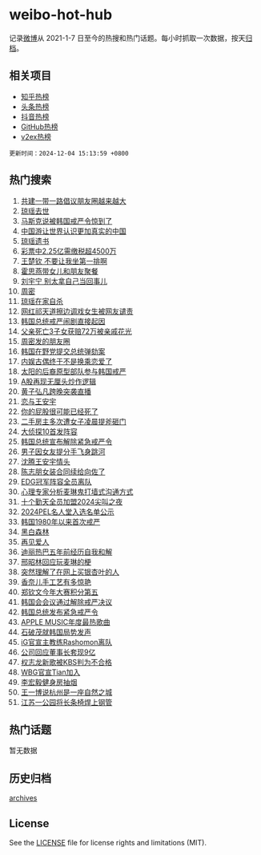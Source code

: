 # weibo-hot-hub

记录[微博](https://www.weibo.com)从 2021-1-7 日至今的热搜和热门话题。每小时抓取一次数据，按天[归档](archives)。

## 相关项目

- [知乎热榜](https://github.com/lonnyzhang423/zhihu-hot-hub)
- [头条热榜](https://github.com/lonnyzhang423/toutiao-hot-hub)
- [抖音热榜](https://github.com/lonnyzhang423/douyin-hot-hub)
- [GitHub热榜](https://github.com/lonnyzhang423/github-hot-hub)
- [v2ex热榜](https://github.com/lonnyzhang423/v2ex-hot-hub)


`更新时间：2024-12-04 15:13:59 +0800`

## 热门搜索

1. [共建一带一路倡议朋友圈越来越大](https://m.weibo.cn/search?containerid=100103type%3D1%26t%3D10%26q%3D%23%E5%85%B1%E5%BB%BA%E4%B8%80%E5%B8%A6%E4%B8%80%E8%B7%AF%E5%80%A1%E8%AE%AE%E6%9C%8B%E5%8F%8B%E5%9C%88%E8%B6%8A%E6%9D%A5%E8%B6%8A%E5%A4%A7%23&stream_entry_id=51&isnewpage=1&extparam=seat%3D1%26stream_entry_id%3D51%26c_type%3D51%26filter_type%3Drealtimehot%26cate%3D10103%26pos%3D0%26q%3D%2523%25E5%2585%25B1%25E5%25BB%25BA%25E4%25B8%2580%25E5%25B8%25A6%25E4%25B8%2580%25E8%25B7%25AF%25E5%2580%25A1%25E8%25AE%25AE%25E6%259C%258B%25E5%258F%258B%25E5%259C%2588%25E8%25B6%258A%25E6%259D%25A5%25E8%25B6%258A%25E5%25A4%25A7%2523%26dgr%3D3%26display_time%3D1733296437%26pre_seqid%3D17332964377900056263)
1. [琼瑶去世](https://m.weibo.cn/search?containerid=100103type%3D1%26t%3D10%26q%3D%E7%90%BC%E7%91%B6%E5%8E%BB%E4%B8%96&stream_entry_id=31&isnewpage=1&extparam=seat%3D1%26flag%3D4%26lcate%3D5001%26q%3D%25E7%2590%25BC%25E7%2591%25B6%25E5%258E%25BB%25E4%25B8%2596%26dgr%3D3%26c_type%3D31%26stream_entry_id%3D31%26realpos%3D1%26cate%3D5001%26band_rank%3D1%26pos%3D0%26filter_type%3Drealtimehot%26display_time%3D1733296437%26pre_seqid%3D17332964377900056263)
1. [马斯克说被韩国戒严令惊到了](https://m.weibo.cn/search?containerid=100103type%3D1%26t%3D10%26q%3D%23%E9%A9%AC%E6%96%AF%E5%85%8B%E8%AF%B4%E8%A2%AB%E9%9F%A9%E5%9B%BD%E6%88%92%E4%B8%A5%E4%BB%A4%E6%83%8A%E5%88%B0%E4%BA%86%23&stream_entry_id=31&isnewpage=1&extparam=seat%3D1%26flag%3D2%26lcate%3D5001%26q%3D%2523%25E9%25A9%25AC%25E6%2596%25AF%25E5%2585%258B%25E8%25AF%25B4%25E8%25A2%25AB%25E9%259F%25A9%25E5%259B%25BD%25E6%2588%2592%25E4%25B8%25A5%25E4%25BB%25A4%25E6%2583%258A%25E5%2588%25B0%25E4%25BA%2586%2523%26dgr%3D3%26c_type%3D31%26stream_entry_id%3D31%26realpos%3D2%26cate%3D5001%26band_rank%3D2%26pos%3D1%26filter_type%3Drealtimehot%26display_time%3D1733296437%26pre_seqid%3D17332964377900056263)
1. [中国游让世界认识更加真实的中国](https://m.weibo.cn/search?containerid=100103type%3D1%26t%3D10%26q%3D%23%E4%B8%AD%E5%9B%BD%E6%B8%B8%E8%AE%A9%E4%B8%96%E7%95%8C%E8%AE%A4%E8%AF%86%E6%9B%B4%E5%8A%A0%E7%9C%9F%E5%AE%9E%E7%9A%84%E4%B8%AD%E5%9B%BD%23&stream_entry_id=31&isnewpage=1&extparam=seat%3D1%26flag%3D1%26lcate%3D5001%26q%3D%2523%25E4%25B8%25AD%25E5%259B%25BD%25E6%25B8%25B8%25E8%25AE%25A9%25E4%25B8%2596%25E7%2595%258C%25E8%25AE%25A4%25E8%25AF%2586%25E6%259B%25B4%25E5%258A%25A0%25E7%259C%259F%25E5%25AE%259E%25E7%259A%2584%25E4%25B8%25AD%25E5%259B%25BD%2523%26dgr%3D3%26c_type%3D31%26stream_entry_id%3D31%26realpos%3D3%26cate%3D5001%26band_rank%3D3%26pos%3D2%26filter_type%3Drealtimehot%26display_time%3D1733296437%26pre_seqid%3D17332964377900056263)
1. [琼瑶遗书](https://m.weibo.cn/search?containerid=100103type%3D1%26t%3D10%26q%3D%23%E7%90%BC%E7%91%B6%E9%81%97%E4%B9%A6%23&stream_entry_id=31&isnewpage=1&extparam=seat%3D1%26flag%3D1%26lcate%3D5001%26q%3D%2523%25E7%2590%25BC%25E7%2591%25B6%25E9%2581%2597%25E4%25B9%25A6%2523%26dgr%3D3%26c_type%3D31%26stream_entry_id%3D31%26realpos%3D4%26cate%3D5001%26band_rank%3D4%26pos%3D3%26filter_type%3Drealtimehot%26display_time%3D1733296437%26pre_seqid%3D17332964377900056263)
1. [彩票中2.25亿需缴税超4500万](https://m.weibo.cn/search?containerid=100103type%3D1%26t%3D10%26q%3D%23%E5%BD%A9%E7%A5%A8%E4%B8%AD2.25%E4%BA%BF%E9%9C%80%E7%BC%B4%E7%A8%8E%E8%B6%854500%E4%B8%87%23&stream_entry_id=31&isnewpage=1&extparam=seat%3D1%26flag%3D0%26lcate%3D5001%26q%3D%2523%25E5%25BD%25A9%25E7%25A5%25A8%25E4%25B8%25AD2.25%25E4%25BA%25BF%25E9%259C%2580%25E7%25BC%25B4%25E7%25A8%258E%25E8%25B6%25854500%25E4%25B8%2587%2523%26dgr%3D3%26c_type%3D31%26stream_entry_id%3D31%26realpos%3D5%26cate%3D5001%26band_rank%3D5%26pos%3D4%26filter_type%3Drealtimehot%26display_time%3D1733296437%26pre_seqid%3D17332964377900056263)
1. [王楚钦 不要让我坐第一排啊](https://m.weibo.cn/search?containerid=100103type%3D1%26t%3D10%26q%3D%E7%8E%8B%E6%A5%9A%E9%92%A6+%E4%B8%8D%E8%A6%81%E8%AE%A9%E6%88%91%E5%9D%90%E7%AC%AC%E4%B8%80%E6%8E%92%E5%95%8A&stream_entry_id=31&isnewpage=1&extparam=seat%3D1%26flag%3D1%26lcate%3D5001%26q%3D%25E7%258E%258B%25E6%25A5%259A%25E9%2592%25A6%2520%25E4%25B8%258D%25E8%25A6%2581%25E8%25AE%25A9%25E6%2588%2591%25E5%259D%2590%25E7%25AC%25AC%25E4%25B8%2580%25E6%258E%2592%25E5%2595%258A%26dgr%3D3%26c_type%3D31%26stream_entry_id%3D31%26realpos%3D6%26cate%3D5001%26band_rank%3D6%26pos%3D5%26filter_type%3Drealtimehot%26display_time%3D1733296437%26pre_seqid%3D17332964377900056263)
1. [霍思燕带女儿和朋友聚餐](https://m.weibo.cn/search?containerid=100103type%3D1%26t%3D10%26q%3D%23%E9%9C%8D%E6%80%9D%E7%87%95%E5%B8%A6%E5%A5%B3%E5%84%BF%E5%92%8C%E6%9C%8B%E5%8F%8B%E8%81%9A%E9%A4%90%23&stream_entry_id=31&isnewpage=1&extparam=seat%3D1%26flag%3D2%26lcate%3D5001%26q%3D%2523%25E9%259C%258D%25E6%2580%259D%25E7%2587%2595%25E5%25B8%25A6%25E5%25A5%25B3%25E5%2584%25BF%25E5%2592%258C%25E6%259C%258B%25E5%258F%258B%25E8%2581%259A%25E9%25A4%2590%2523%26dgr%3D3%26c_type%3D31%26stream_entry_id%3D31%26realpos%3D7%26cate%3D5001%26band_rank%3D7%26pos%3D6%26filter_type%3Drealtimehot%26display_time%3D1733296437%26pre_seqid%3D17332964377900056263)
1. [刘宇宁 别太拿自己当回事儿](https://m.weibo.cn/search?containerid=100103type%3D1%26t%3D10%26q%3D%E5%88%98%E5%AE%87%E5%AE%81+%E5%88%AB%E5%A4%AA%E6%8B%BF%E8%87%AA%E5%B7%B1%E5%BD%93%E5%9B%9E%E4%BA%8B%E5%84%BF&stream_entry_id=31&isnewpage=1&extparam=seat%3D1%26flag%3D2%26lcate%3D5001%26q%3D%25E5%2588%2598%25E5%25AE%2587%25E5%25AE%2581%2520%25E5%2588%25AB%25E5%25A4%25AA%25E6%258B%25BF%25E8%2587%25AA%25E5%25B7%25B1%25E5%25BD%2593%25E5%259B%259E%25E4%25BA%258B%25E5%2584%25BF%26dgr%3D3%26c_type%3D31%26stream_entry_id%3D31%26realpos%3D8%26cate%3D5001%26band_rank%3D8%26pos%3D7%26filter_type%3Drealtimehot%26display_time%3D1733296437%26pre_seqid%3D17332964377900056263)
1. [周密](https://m.weibo.cn/search?containerid=100103type%3D1%26t%3D10%26q%3D%E5%91%A8%E5%AF%86&stream_entry_id=31&isnewpage=1&extparam=seat%3D1%26flag%3D0%26lcate%3D5001%26q%3D%25E5%2591%25A8%25E5%25AF%2586%26dgr%3D3%26c_type%3D31%26stream_entry_id%3D31%26realpos%3D9%26cate%3D5001%26band_rank%3D9%26pos%3D8%26filter_type%3Drealtimehot%26display_time%3D1733296437%26pre_seqid%3D17332964377900056263)
1. [琼瑶在家自杀](https://m.weibo.cn/search?containerid=100103type%3D1%26t%3D10%26q%3D%23%E7%90%BC%E7%91%B6%E5%9C%A8%E5%AE%B6%E8%87%AA%E6%9D%80%23&stream_entry_id=31&isnewpage=1&extparam=seat%3D1%26flag%3D1%26lcate%3D5001%26q%3D%2523%25E7%2590%25BC%25E7%2591%25B6%25E5%259C%25A8%25E5%25AE%25B6%25E8%2587%25AA%25E6%259D%2580%2523%26dgr%3D3%26c_type%3D31%26stream_entry_id%3D31%26realpos%3D10%26cate%3D5001%26band_rank%3D10%26pos%3D9%26filter_type%3Drealtimehot%26display_time%3D1733296437%26pre_seqid%3D17332964377900056263)
1. [网红祁天道擦边调戏女生被网友谴责](https://m.weibo.cn/search?containerid=100103type%3D1%26t%3D10%26q%3D%23%E7%BD%91%E7%BA%A2%E7%A5%81%E5%A4%A9%E9%81%93%E6%93%A6%E8%BE%B9%E8%B0%83%E6%88%8F%E5%A5%B3%E7%94%9F%E8%A2%AB%E7%BD%91%E5%8F%8B%E8%B0%B4%E8%B4%A3%23&stream_entry_id=31&isnewpage=1&extparam=seat%3D1%26flag%3D1%26lcate%3D5001%26q%3D%2523%25E7%25BD%2591%25E7%25BA%25A2%25E7%25A5%2581%25E5%25A4%25A9%25E9%2581%2593%25E6%2593%25A6%25E8%25BE%25B9%25E8%25B0%2583%25E6%2588%258F%25E5%25A5%25B3%25E7%2594%259F%25E8%25A2%25AB%25E7%25BD%2591%25E5%258F%258B%25E8%25B0%25B4%25E8%25B4%25A3%2523%26dgr%3D3%26c_type%3D31%26stream_entry_id%3D31%26realpos%3D11%26cate%3D5001%26band_rank%3D11%26pos%3D10%26filter_type%3Drealtimehot%26display_time%3D1733296437%26pre_seqid%3D17332964377900056263)
1. [韩国总统戒严闹剧直接起因](https://m.weibo.cn/search?containerid=100103type%3D1%26t%3D10%26q%3D%23%E9%9F%A9%E5%9B%BD%E6%80%BB%E7%BB%9F%E6%88%92%E4%B8%A5%E9%97%B9%E5%89%A7%E7%9B%B4%E6%8E%A5%E8%B5%B7%E5%9B%A0%23&stream_entry_id=31&isnewpage=1&extparam=seat%3D1%26flag%3D0%26lcate%3D5001%26q%3D%2523%25E9%259F%25A9%25E5%259B%25BD%25E6%2580%25BB%25E7%25BB%259F%25E6%2588%2592%25E4%25B8%25A5%25E9%2597%25B9%25E5%2589%25A7%25E7%259B%25B4%25E6%258E%25A5%25E8%25B5%25B7%25E5%259B%25A0%2523%26dgr%3D3%26c_type%3D31%26stream_entry_id%3D31%26realpos%3D12%26cate%3D5001%26band_rank%3D12%26pos%3D11%26filter_type%3Drealtimehot%26display_time%3D1733296437%26pre_seqid%3D17332964377900056263)
1. [父亲死亡3子女获赔72万被亲戚花光](https://m.weibo.cn/search?containerid=100103type%3D1%26t%3D10%26q%3D%23%E7%88%B6%E4%BA%B2%E6%AD%BB%E4%BA%A13%E5%AD%90%E5%A5%B3%E8%8E%B7%E8%B5%9472%E4%B8%87%E8%A2%AB%E4%BA%B2%E6%88%9A%E8%8A%B1%E5%85%89%23&stream_entry_id=31&isnewpage=1&extparam=seat%3D1%26flag%3D0%26lcate%3D5001%26q%3D%2523%25E7%2588%25B6%25E4%25BA%25B2%25E6%25AD%25BB%25E4%25BA%25A13%25E5%25AD%2590%25E5%25A5%25B3%25E8%258E%25B7%25E8%25B5%259472%25E4%25B8%2587%25E8%25A2%25AB%25E4%25BA%25B2%25E6%2588%259A%25E8%258A%25B1%25E5%2585%2589%2523%26dgr%3D3%26c_type%3D31%26stream_entry_id%3D31%26realpos%3D13%26cate%3D5001%26band_rank%3D13%26pos%3D12%26filter_type%3Drealtimehot%26display_time%3D1733296437%26pre_seqid%3D17332964377900056263)
1. [周密发的朋友圈](https://m.weibo.cn/search?containerid=100103type%3D1%26t%3D10%26q%3D%23%E5%91%A8%E5%AF%86%E5%8F%91%E7%9A%84%E6%9C%8B%E5%8F%8B%E5%9C%88%23&stream_entry_id=31&isnewpage=1&extparam=seat%3D1%26flag%3D1%26lcate%3D5001%26q%3D%2523%25E5%2591%25A8%25E5%25AF%2586%25E5%258F%2591%25E7%259A%2584%25E6%259C%258B%25E5%258F%258B%25E5%259C%2588%2523%26dgr%3D3%26c_type%3D31%26stream_entry_id%3D31%26realpos%3D14%26cate%3D5001%26band_rank%3D14%26pos%3D13%26filter_type%3Drealtimehot%26display_time%3D1733296437%26pre_seqid%3D17332964377900056263)
1. [韩国在野党提交总统弹劾案](https://m.weibo.cn/search?containerid=100103type%3D1%26t%3D10%26q%3D%23%E9%9F%A9%E5%9B%BD%E5%9C%A8%E9%87%8E%E5%85%9A%E6%8F%90%E4%BA%A4%E6%80%BB%E7%BB%9F%E5%BC%B9%E5%8A%BE%E6%A1%88%23&stream_entry_id=31&isnewpage=1&extparam=seat%3D1%26flag%3D1%26lcate%3D5001%26q%3D%2523%25E9%259F%25A9%25E5%259B%25BD%25E5%259C%25A8%25E9%2587%258E%25E5%2585%259A%25E6%258F%2590%25E4%25BA%25A4%25E6%2580%25BB%25E7%25BB%259F%25E5%25BC%25B9%25E5%258A%25BE%25E6%25A1%2588%2523%26dgr%3D3%26c_type%3D31%26stream_entry_id%3D31%26realpos%3D15%26cate%3D5001%26band_rank%3D15%26pos%3D14%26filter_type%3Drealtimehot%26display_time%3D1733296437%26pre_seqid%3D17332964377900056263)
1. [内娱古偶终于不是换乘恋爱了](https://m.weibo.cn/search?containerid=100103type%3D1%26t%3D10%26q%3D%E5%86%85%E5%A8%B1%E5%8F%A4%E5%81%B6%E7%BB%88%E4%BA%8E%E4%B8%8D%E6%98%AF%E6%8D%A2%E4%B9%98%E6%81%8B%E7%88%B1%E4%BA%86&stream_entry_id=31&isnewpage=1&extparam=seat%3D1%26flag%3D1%26lcate%3D5001%26q%3D%25E5%2586%2585%25E5%25A8%25B1%25E5%258F%25A4%25E5%2581%25B6%25E7%25BB%2588%25E4%25BA%258E%25E4%25B8%258D%25E6%2598%25AF%25E6%258D%25A2%25E4%25B9%2598%25E6%2581%258B%25E7%2588%25B1%25E4%25BA%2586%26dgr%3D3%26c_type%3D31%26stream_entry_id%3D31%26realpos%3D16%26cate%3D5001%26band_rank%3D16%26pos%3D15%26filter_type%3Drealtimehot%26display_time%3D1733296437%26pre_seqid%3D17332964377900056263)
1. [太阳的后裔原型部队参与韩国戒严](https://m.weibo.cn/search?containerid=100103type%3D1%26t%3D10%26q%3D%23%E5%A4%AA%E9%98%B3%E7%9A%84%E5%90%8E%E8%A3%94%E5%8E%9F%E5%9E%8B%E9%83%A8%E9%98%9F%E5%8F%82%E4%B8%8E%E9%9F%A9%E5%9B%BD%E6%88%92%E4%B8%A5%23&stream_entry_id=31&isnewpage=1&extparam=seat%3D1%26flag%3D0%26lcate%3D5001%26q%3D%2523%25E5%25A4%25AA%25E9%2598%25B3%25E7%259A%2584%25E5%2590%258E%25E8%25A3%2594%25E5%258E%259F%25E5%259E%258B%25E9%2583%25A8%25E9%2598%259F%25E5%258F%2582%25E4%25B8%258E%25E9%259F%25A9%25E5%259B%25BD%25E6%2588%2592%25E4%25B8%25A5%2523%26dgr%3D3%26c_type%3D31%26stream_entry_id%3D31%26realpos%3D17%26cate%3D5001%26band_rank%3D17%26pos%3D16%26filter_type%3Drealtimehot%26display_time%3D1733296437%26pre_seqid%3D17332964377900056263)
1. [A股再现无厘头炒作逻辑](https://m.weibo.cn/search?containerid=100103type%3D1%26t%3D10%26q%3D%23A%E8%82%A1%E5%86%8D%E7%8E%B0%E6%97%A0%E5%8E%98%E5%A4%B4%E7%82%92%E4%BD%9C%E9%80%BB%E8%BE%91%23&stream_entry_id=31&isnewpage=1&extparam=seat%3D1%26flag%3D1%26lcate%3D5001%26q%3D%2523A%25E8%2582%25A1%25E5%2586%258D%25E7%258E%25B0%25E6%2597%25A0%25E5%258E%2598%25E5%25A4%25B4%25E7%2582%2592%25E4%25BD%259C%25E9%2580%25BB%25E8%25BE%2591%2523%26dgr%3D3%26c_type%3D31%26stream_entry_id%3D31%26realpos%3D18%26cate%3D5001%26band_rank%3D18%26pos%3D17%26filter_type%3Drealtimehot%26display_time%3D1733296437%26pre_seqid%3D17332964377900056263)
1. [黄子弘凡跨晚突袭直播](https://m.weibo.cn/search?containerid=100103type%3D1%26t%3D10%26q%3D%23%E9%BB%84%E5%AD%90%E5%BC%98%E5%87%A1%E8%B7%A8%E6%99%9A%E7%AA%81%E8%A2%AD%E7%9B%B4%E6%92%AD%23&stream_entry_id=31&isnewpage=1&extparam=seat%3D1%26flag%3D1%26lcate%3D5001%26q%3D%2523%25E9%25BB%2584%25E5%25AD%2590%25E5%25BC%2598%25E5%2587%25A1%25E8%25B7%25A8%25E6%2599%259A%25E7%25AA%2581%25E8%25A2%25AD%25E7%259B%25B4%25E6%2592%25AD%2523%26dgr%3D3%26c_type%3D31%26stream_entry_id%3D31%26realpos%3D19%26cate%3D5001%26band_rank%3D19%26pos%3D18%26filter_type%3Drealtimehot%26display_time%3D1733296437%26pre_seqid%3D17332964377900056263)
1. [恋与王安宇](https://m.weibo.cn/search?containerid=100103type%3D1%26t%3D10%26q%3D%E6%81%8B%E4%B8%8E%E7%8E%8B%E5%AE%89%E5%AE%87&stream_entry_id=31&isnewpage=1&extparam=seat%3D1%26flag%3D0%26lcate%3D5001%26q%3D%25E6%2581%258B%25E4%25B8%258E%25E7%258E%258B%25E5%25AE%2589%25E5%25AE%2587%26dgr%3D3%26c_type%3D31%26stream_entry_id%3D31%26realpos%3D20%26cate%3D5001%26band_rank%3D20%26pos%3D19%26filter_type%3Drealtimehot%26display_time%3D1733296437%26pre_seqid%3D17332964377900056263)
1. [你的屁股很可能已经死了](https://m.weibo.cn/search?containerid=100103type%3D1%26t%3D10%26q%3D%E4%BD%A0%E7%9A%84%E5%B1%81%E8%82%A1%E5%BE%88%E5%8F%AF%E8%83%BD%E5%B7%B2%E7%BB%8F%E6%AD%BB%E4%BA%86&stream_entry_id=31&isnewpage=1&extparam=seat%3D1%26flag%3D2%26lcate%3D5001%26q%3D%25E4%25BD%25A0%25E7%259A%2584%25E5%25B1%2581%25E8%2582%25A1%25E5%25BE%2588%25E5%258F%25AF%25E8%2583%25BD%25E5%25B7%25B2%25E7%25BB%258F%25E6%25AD%25BB%25E4%25BA%2586%26dgr%3D3%26c_type%3D31%26stream_entry_id%3D31%26realpos%3D21%26cate%3D5001%26band_rank%3D21%26pos%3D20%26filter_type%3Drealtimehot%26display_time%3D1733296437%26pre_seqid%3D17332964377900056263)
1. [二手房主多次遭女子凌晨提斧砸门](https://m.weibo.cn/search?containerid=100103type%3D1%26t%3D10%26q%3D%23%E4%BA%8C%E6%89%8B%E6%88%BF%E4%B8%BB%E5%A4%9A%E6%AC%A1%E9%81%AD%E5%A5%B3%E5%AD%90%E5%87%8C%E6%99%A8%E6%8F%90%E6%96%A7%E7%A0%B8%E9%97%A8%23&stream_entry_id=31&isnewpage=1&extparam=seat%3D1%26flag%3D0%26lcate%3D5001%26q%3D%2523%25E4%25BA%258C%25E6%2589%258B%25E6%2588%25BF%25E4%25B8%25BB%25E5%25A4%259A%25E6%25AC%25A1%25E9%2581%25AD%25E5%25A5%25B3%25E5%25AD%2590%25E5%2587%258C%25E6%2599%25A8%25E6%258F%2590%25E6%2596%25A7%25E7%25A0%25B8%25E9%2597%25A8%2523%26dgr%3D3%26c_type%3D31%26stream_entry_id%3D31%26realpos%3D22%26cate%3D5001%26band_rank%3D22%26pos%3D21%26filter_type%3Drealtimehot%26display_time%3D1733296437%26pre_seqid%3D17332964377900056263)
1. [大侦探10首发阵容](https://m.weibo.cn/search?containerid=100103type%3D1%26t%3D10%26q%3D%23%E5%A4%A7%E4%BE%A6%E6%8E%A210%E9%A6%96%E5%8F%91%E9%98%B5%E5%AE%B9%23&stream_entry_id=31&isnewpage=1&extparam=seat%3D1%26flag%3D1%26lcate%3D5001%26q%3D%2523%25E5%25A4%25A7%25E4%25BE%25A6%25E6%258E%25A210%25E9%25A6%2596%25E5%258F%2591%25E9%2598%25B5%25E5%25AE%25B9%2523%26dgr%3D3%26c_type%3D31%26stream_entry_id%3D31%26realpos%3D23%26cate%3D5001%26band_rank%3D23%26pos%3D22%26filter_type%3Drealtimehot%26display_time%3D1733296437%26pre_seqid%3D17332964377900056263)
1. [韩国总统宣布解除紧急戒严令](https://m.weibo.cn/search?containerid=100103type%3D1%26t%3D10%26q%3D%23%E9%9F%A9%E5%9B%BD%E6%80%BB%E7%BB%9F%E5%AE%A3%E5%B8%83%E8%A7%A3%E9%99%A4%E7%B4%A7%E6%80%A5%E6%88%92%E4%B8%A5%E4%BB%A4%23&stream_entry_id=31&isnewpage=1&extparam=seat%3D1%26flag%3D0%26lcate%3D5001%26q%3D%2523%25E9%259F%25A9%25E5%259B%25BD%25E6%2580%25BB%25E7%25BB%259F%25E5%25AE%25A3%25E5%25B8%2583%25E8%25A7%25A3%25E9%2599%25A4%25E7%25B4%25A7%25E6%2580%25A5%25E6%2588%2592%25E4%25B8%25A5%25E4%25BB%25A4%2523%26dgr%3D3%26c_type%3D31%26stream_entry_id%3D31%26realpos%3D24%26cate%3D5001%26band_rank%3D24%26pos%3D23%26filter_type%3Drealtimehot%26display_time%3D1733296437%26pre_seqid%3D17332964377900056263)
1. [男子因女友提分手飞身跳河](https://m.weibo.cn/search?containerid=100103type%3D1%26t%3D10%26q%3D%23%E7%94%B7%E5%AD%90%E5%9B%A0%E5%A5%B3%E5%8F%8B%E6%8F%90%E5%88%86%E6%89%8B%E9%A3%9E%E8%BA%AB%E8%B7%B3%E6%B2%B3%23&stream_entry_id=31&isnewpage=1&extparam=seat%3D1%26flag%3D1%26lcate%3D5001%26q%3D%2523%25E7%2594%25B7%25E5%25AD%2590%25E5%259B%25A0%25E5%25A5%25B3%25E5%258F%258B%25E6%258F%2590%25E5%2588%2586%25E6%2589%258B%25E9%25A3%259E%25E8%25BA%25AB%25E8%25B7%25B3%25E6%25B2%25B3%2523%26dgr%3D3%26c_type%3D31%26stream_entry_id%3D31%26realpos%3D25%26cate%3D5001%26band_rank%3D25%26pos%3D24%26filter_type%3Drealtimehot%26display_time%3D1733296437%26pre_seqid%3D17332964377900056263)
1. [沈腾王安宇情头](https://m.weibo.cn/search?containerid=100103type%3D1%26t%3D10%26q%3D%23%E6%B2%88%E8%85%BE%E7%8E%8B%E5%AE%89%E5%AE%87%E6%83%85%E5%A4%B4%23&stream_entry_id=31&isnewpage=1&extparam=seat%3D1%26flag%3D0%26lcate%3D5001%26q%3D%2523%25E6%25B2%2588%25E8%2585%25BE%25E7%258E%258B%25E5%25AE%2589%25E5%25AE%2587%25E6%2583%2585%25E5%25A4%25B4%2523%26dgr%3D3%26c_type%3D31%26stream_entry_id%3D31%26realpos%3D26%26cate%3D5001%26band_rank%3D26%26pos%3D25%26filter_type%3Drealtimehot%26display_time%3D1733296437%26pre_seqid%3D17332964377900056263)
1. [陈志朋女装合同续给向佐了](https://m.weibo.cn/search?containerid=100103type%3D1%26t%3D10%26q%3D%23%E9%99%88%E5%BF%97%E6%9C%8B%E5%A5%B3%E8%A3%85%E5%90%88%E5%90%8C%E7%BB%AD%E7%BB%99%E5%90%91%E4%BD%90%E4%BA%86%23&stream_entry_id=31&isnewpage=1&extparam=seat%3D1%26flag%3D1%26lcate%3D5001%26q%3D%2523%25E9%2599%2588%25E5%25BF%2597%25E6%259C%258B%25E5%25A5%25B3%25E8%25A3%2585%25E5%2590%2588%25E5%2590%258C%25E7%25BB%25AD%25E7%25BB%2599%25E5%2590%2591%25E4%25BD%2590%25E4%25BA%2586%2523%26dgr%3D3%26c_type%3D31%26stream_entry_id%3D31%26realpos%3D27%26cate%3D5001%26band_rank%3D27%26pos%3D26%26filter_type%3Drealtimehot%26display_time%3D1733296437%26pre_seqid%3D17332964377900056263)
1. [EDG冠军阵容全员离队](https://m.weibo.cn/search?containerid=100103type%3D1%26t%3D10%26q%3D%23EDG%E5%86%A0%E5%86%9B%E9%98%B5%E5%AE%B9%E5%85%A8%E5%91%98%E7%A6%BB%E9%98%9F%23&stream_entry_id=31&isnewpage=1&extparam=seat%3D1%26flag%3D0%26lcate%3D5001%26q%3D%2523EDG%25E5%2586%25A0%25E5%2586%259B%25E9%2598%25B5%25E5%25AE%25B9%25E5%2585%25A8%25E5%2591%2598%25E7%25A6%25BB%25E9%2598%259F%2523%26dgr%3D3%26c_type%3D31%26stream_entry_id%3D31%26realpos%3D28%26cate%3D5001%26band_rank%3D28%26pos%3D27%26filter_type%3Drealtimehot%26display_time%3D1733296437%26pre_seqid%3D17332964377900056263)
1. [心理专家分析麦琳鬼打墙式沟通方式](https://m.weibo.cn/search?containerid=100103type%3D1%26t%3D10%26q%3D%23%E5%BF%83%E7%90%86%E4%B8%93%E5%AE%B6%E5%88%86%E6%9E%90%E9%BA%A6%E7%90%B3%E9%AC%BC%E6%89%93%E5%A2%99%E5%BC%8F%E6%B2%9F%E9%80%9A%E6%96%B9%E5%BC%8F%23&stream_entry_id=31&isnewpage=1&extparam=seat%3D1%26flag%3D1%26lcate%3D5001%26q%3D%2523%25E5%25BF%2583%25E7%2590%2586%25E4%25B8%2593%25E5%25AE%25B6%25E5%2588%2586%25E6%259E%2590%25E9%25BA%25A6%25E7%2590%25B3%25E9%25AC%25BC%25E6%2589%2593%25E5%25A2%2599%25E5%25BC%258F%25E6%25B2%259F%25E9%2580%259A%25E6%2596%25B9%25E5%25BC%258F%2523%26dgr%3D3%26c_type%3D31%26stream_entry_id%3D31%26realpos%3D29%26cate%3D5001%26band_rank%3D29%26pos%3D28%26filter_type%3Drealtimehot%26display_time%3D1733296437%26pre_seqid%3D17332964377900056263)
1. [十个勤天全员加盟2024尖叫之夜](https://m.weibo.cn/search?containerid=100103type%3D1%26t%3D10%26q%3D%23%E5%8D%81%E4%B8%AA%E5%8B%A4%E5%A4%A9%E5%85%A8%E5%91%98%E5%8A%A0%E7%9B%9F2024%E5%B0%96%E5%8F%AB%E4%B9%8B%E5%A4%9C%23&stream_entry_id=31&isnewpage=1&extparam=seat%3D1%26flag%3D0%26lcate%3D5001%26q%3D%2523%25E5%258D%2581%25E4%25B8%25AA%25E5%258B%25A4%25E5%25A4%25A9%25E5%2585%25A8%25E5%2591%2598%25E5%258A%25A0%25E7%259B%259F2024%25E5%25B0%2596%25E5%258F%25AB%25E4%25B9%258B%25E5%25A4%259C%2523%26dgr%3D3%26c_type%3D31%26stream_entry_id%3D31%26realpos%3D30%26cate%3D5001%26band_rank%3D30%26pos%3D29%26filter_type%3Drealtimehot%26display_time%3D1733296437%26pre_seqid%3D17332964377900056263)
1. [2024PEL名人堂入选名单公示](https://m.weibo.cn/search?containerid=100103type%3D1%26t%3D10%26q%3D%232024PEL%E5%90%8D%E4%BA%BA%E5%A0%82%E5%85%A5%E9%80%89%E5%90%8D%E5%8D%95%E5%85%AC%E7%A4%BA%23&stream_entry_id=31&isnewpage=1&extparam=seat%3D1%26flag%3D1%26lcate%3D5001%26q%3D%25232024PEL%25E5%2590%258D%25E4%25BA%25BA%25E5%25A0%2582%25E5%2585%25A5%25E9%2580%2589%25E5%2590%258D%25E5%258D%2595%25E5%2585%25AC%25E7%25A4%25BA%2523%26dgr%3D3%26c_type%3D31%26stream_entry_id%3D31%26realpos%3D31%26cate%3D5001%26band_rank%3D31%26pos%3D30%26filter_type%3Drealtimehot%26display_time%3D1733296437%26pre_seqid%3D17332964377900056263)
1. [韩国1980年以来首次戒严](https://m.weibo.cn/search?containerid=100103type%3D1%26t%3D10%26q%3D%23%E9%9F%A9%E5%9B%BD1980%E5%B9%B4%E4%BB%A5%E6%9D%A5%E9%A6%96%E6%AC%A1%E6%88%92%E4%B8%A5%23&stream_entry_id=31&isnewpage=1&extparam=seat%3D1%26flag%3D0%26lcate%3D5001%26q%3D%2523%25E9%259F%25A9%25E5%259B%25BD1980%25E5%25B9%25B4%25E4%25BB%25A5%25E6%259D%25A5%25E9%25A6%2596%25E6%25AC%25A1%25E6%2588%2592%25E4%25B8%25A5%2523%26dgr%3D3%26c_type%3D31%26stream_entry_id%3D31%26realpos%3D32%26cate%3D5001%26band_rank%3D32%26pos%3D31%26filter_type%3Drealtimehot%26display_time%3D1733296437%26pre_seqid%3D17332964377900056263)
1. [黑白森林](https://m.weibo.cn/search?containerid=100103type%3D1%26t%3D10%26q%3D%E9%BB%91%E7%99%BD%E6%A3%AE%E6%9E%97&stream_entry_id=31&isnewpage=1&extparam=seat%3D1%26flag%3D1%26lcate%3D5001%26q%3D%25E9%25BB%2591%25E7%2599%25BD%25E6%25A3%25AE%25E6%259E%2597%26dgr%3D3%26c_type%3D31%26stream_entry_id%3D31%26realpos%3D33%26cate%3D5001%26band_rank%3D33%26pos%3D32%26filter_type%3Drealtimehot%26display_time%3D1733296437%26pre_seqid%3D17332964377900056263)
1. [再见爱人](https://m.weibo.cn/search?containerid=100103type%3D1%26t%3D10%26q%3D%E5%86%8D%E8%A7%81%E7%88%B1%E4%BA%BA&stream_entry_id=31&isnewpage=1&extparam=seat%3D1%26flag%3D1%26lcate%3D5001%26q%3D%25E5%2586%258D%25E8%25A7%2581%25E7%2588%25B1%25E4%25BA%25BA%26dgr%3D3%26c_type%3D31%26stream_entry_id%3D31%26realpos%3D34%26cate%3D5001%26band_rank%3D34%26pos%3D33%26filter_type%3Drealtimehot%26display_time%3D1733296437%26pre_seqid%3D17332964377900056263)
1. [迪丽热巴五年前经历自我和解](https://m.weibo.cn/search?containerid=100103type%3D1%26t%3D10%26q%3D%23%E8%BF%AA%E4%B8%BD%E7%83%AD%E5%B7%B4%E4%BA%94%E5%B9%B4%E5%89%8D%E7%BB%8F%E5%8E%86%E8%87%AA%E6%88%91%E5%92%8C%E8%A7%A3%23&stream_entry_id=31&isnewpage=1&extparam=seat%3D1%26flag%3D0%26lcate%3D5001%26q%3D%2523%25E8%25BF%25AA%25E4%25B8%25BD%25E7%2583%25AD%25E5%25B7%25B4%25E4%25BA%2594%25E5%25B9%25B4%25E5%2589%258D%25E7%25BB%258F%25E5%258E%2586%25E8%2587%25AA%25E6%2588%2591%25E5%2592%258C%25E8%25A7%25A3%2523%26dgr%3D3%26c_type%3D31%26stream_entry_id%3D31%26realpos%3D35%26cate%3D5001%26band_rank%3D35%26pos%3D34%26filter_type%3Drealtimehot%26display_time%3D1733296437%26pre_seqid%3D17332964377900056263)
1. [邢昭林回应玩麦琳的梗](https://m.weibo.cn/search?containerid=100103type%3D1%26t%3D10%26q%3D%23%E9%82%A2%E6%98%AD%E6%9E%97%E5%9B%9E%E5%BA%94%E7%8E%A9%E9%BA%A6%E7%90%B3%E7%9A%84%E6%A2%97%23&stream_entry_id=31&isnewpage=1&extparam=seat%3D1%26flag%3D1%26lcate%3D5001%26q%3D%2523%25E9%2582%25A2%25E6%2598%25AD%25E6%259E%2597%25E5%259B%259E%25E5%25BA%2594%25E7%258E%25A9%25E9%25BA%25A6%25E7%2590%25B3%25E7%259A%2584%25E6%25A2%2597%2523%26dgr%3D3%26c_type%3D31%26stream_entry_id%3D31%26realpos%3D36%26cate%3D5001%26band_rank%3D36%26pos%3D35%26filter_type%3Drealtimehot%26display_time%3D1733296437%26pre_seqid%3D17332964377900056263)
1. [突然理解了在网上买银杏叶的人](https://m.weibo.cn/search?containerid=100103type%3D1%26t%3D10%26q%3D%E7%AA%81%E7%84%B6%E7%90%86%E8%A7%A3%E4%BA%86%E5%9C%A8%E7%BD%91%E4%B8%8A%E4%B9%B0%E9%93%B6%E6%9D%8F%E5%8F%B6%E7%9A%84%E4%BA%BA&stream_entry_id=31&isnewpage=1&extparam=seat%3D1%26flag%3D0%26lcate%3D5001%26q%3D%25E7%25AA%2581%25E7%2584%25B6%25E7%2590%2586%25E8%25A7%25A3%25E4%25BA%2586%25E5%259C%25A8%25E7%25BD%2591%25E4%25B8%258A%25E4%25B9%25B0%25E9%2593%25B6%25E6%259D%258F%25E5%258F%25B6%25E7%259A%2584%25E4%25BA%25BA%26dgr%3D3%26c_type%3D31%26stream_entry_id%3D31%26realpos%3D37%26cate%3D5001%26band_rank%3D37%26pos%3D36%26filter_type%3Drealtimehot%26display_time%3D1733296437%26pre_seqid%3D17332964377900056263)
1. [香奈儿手工艺有多惊艳](https://m.weibo.cn/search?containerid=100103type%3D1%26t%3D10%26q%3D%E9%A6%99%E5%A5%88%E5%84%BF%E6%89%8B%E5%B7%A5%E8%89%BA%E6%9C%89%E5%A4%9A%E6%83%8A%E8%89%B3&stream_entry_id=31&isnewpage=1&extparam=seat%3D1%26flag%3D0%26lcate%3D5001%26q%3D%25E9%25A6%2599%25E5%25A5%2588%25E5%2584%25BF%25E6%2589%258B%25E5%25B7%25A5%25E8%2589%25BA%25E6%259C%2589%25E5%25A4%259A%25E6%2583%258A%25E8%2589%25B3%26filter_type%3Drealtimehot%26stream_entry_id%3D31%26c_type%3D31%26realpos%3D38%26dgr%3D3%26cate%3D5001%26band_rank%3D38%26pos%3D37%26adid%3D267180%26display_time%3D1733296437%26pre_seqid%3D17332964377900056263)
1. [郑钦文今年大赛积分第五](https://m.weibo.cn/search?containerid=100103type%3D1%26t%3D10%26q%3D%23%E9%83%91%E9%92%A6%E6%96%87%E4%BB%8A%E5%B9%B4%E5%A4%A7%E8%B5%9B%E7%A7%AF%E5%88%86%E7%AC%AC%E4%BA%94%23&stream_entry_id=31&isnewpage=1&extparam=seat%3D1%26flag%3D0%26lcate%3D5001%26q%3D%2523%25E9%2583%2591%25E9%2592%25A6%25E6%2596%2587%25E4%25BB%258A%25E5%25B9%25B4%25E5%25A4%25A7%25E8%25B5%259B%25E7%25A7%25AF%25E5%2588%2586%25E7%25AC%25AC%25E4%25BA%2594%2523%26filter_type%3Drealtimehot%26stream_entry_id%3D31%26c_type%3D31%26realpos%3D39%26dgr%3D3%26cate%3D5001%26band_rank%3D39%26pos%3D38%26adid%3D267127%26display_time%3D1733296437%26pre_seqid%3D17332964377900056263)
1. [韩国会会议通过解除戒严决议](https://m.weibo.cn/search?containerid=100103type%3D1%26t%3D10%26q%3D%23%E9%9F%A9%E5%9B%BD%E4%BC%9A%E4%BC%9A%E8%AE%AE%E9%80%9A%E8%BF%87%E8%A7%A3%E9%99%A4%E6%88%92%E4%B8%A5%E5%86%B3%E8%AE%AE%23&stream_entry_id=31&isnewpage=1&extparam=seat%3D1%26flag%3D0%26lcate%3D5001%26q%3D%2523%25E9%259F%25A9%25E5%259B%25BD%25E4%25BC%259A%25E4%25BC%259A%25E8%25AE%25AE%25E9%2580%259A%25E8%25BF%2587%25E8%25A7%25A3%25E9%2599%25A4%25E6%2588%2592%25E4%25B8%25A5%25E5%2586%25B3%25E8%25AE%25AE%2523%26dgr%3D3%26c_type%3D31%26stream_entry_id%3D31%26realpos%3D40%26cate%3D5001%26band_rank%3D40%26pos%3D39%26filter_type%3Drealtimehot%26display_time%3D1733296437%26pre_seqid%3D17332964377900056263)
1. [韩国总统发布紧急戒严令](https://m.weibo.cn/search?containerid=100103type%3D1%26t%3D10%26q%3D%23%E9%9F%A9%E5%9B%BD%E6%80%BB%E7%BB%9F%E5%8F%91%E5%B8%83%E7%B4%A7%E6%80%A5%E6%88%92%E4%B8%A5%E4%BB%A4%23&stream_entry_id=31&isnewpage=1&extparam=seat%3D1%26flag%3D0%26lcate%3D5001%26q%3D%2523%25E9%259F%25A9%25E5%259B%25BD%25E6%2580%25BB%25E7%25BB%259F%25E5%258F%2591%25E5%25B8%2583%25E7%25B4%25A7%25E6%2580%25A5%25E6%2588%2592%25E4%25B8%25A5%25E4%25BB%25A4%2523%26dgr%3D3%26c_type%3D31%26stream_entry_id%3D31%26realpos%3D41%26cate%3D5001%26band_rank%3D41%26pos%3D40%26filter_type%3Drealtimehot%26display_time%3D1733296437%26pre_seqid%3D17332964377900056263)
1. [APPLE MUSIC年度最热歌曲](https://m.weibo.cn/search?containerid=100103type%3D1%26t%3D10%26q%3DAPPLE+MUSIC%E5%B9%B4%E5%BA%A6%E6%9C%80%E7%83%AD%E6%AD%8C%E6%9B%B2&stream_entry_id=31&isnewpage=1&extparam=seat%3D1%26flag%3D1%26lcate%3D5001%26q%3DAPPLE%2520MUSIC%25E5%25B9%25B4%25E5%25BA%25A6%25E6%259C%2580%25E7%2583%25AD%25E6%25AD%258C%25E6%259B%25B2%26dgr%3D3%26c_type%3D31%26stream_entry_id%3D31%26realpos%3D42%26cate%3D5001%26band_rank%3D42%26pos%3D41%26filter_type%3Drealtimehot%26display_time%3D1733296437%26pre_seqid%3D17332964377900056263)
1. [石破茂就韩国局势发声](https://m.weibo.cn/search?containerid=100103type%3D1%26t%3D10%26q%3D%23%E7%9F%B3%E7%A0%B4%E8%8C%82%E5%B0%B1%E9%9F%A9%E5%9B%BD%E5%B1%80%E5%8A%BF%E5%8F%91%E5%A3%B0%23&stream_entry_id=31&isnewpage=1&extparam=seat%3D1%26flag%3D1%26lcate%3D5001%26q%3D%2523%25E7%259F%25B3%25E7%25A0%25B4%25E8%258C%2582%25E5%25B0%25B1%25E9%259F%25A9%25E5%259B%25BD%25E5%25B1%2580%25E5%258A%25BF%25E5%258F%2591%25E5%25A3%25B0%2523%26dgr%3D3%26c_type%3D31%26stream_entry_id%3D31%26realpos%3D43%26cate%3D5001%26band_rank%3D43%26pos%3D42%26filter_type%3Drealtimehot%26display_time%3D1733296437%26pre_seqid%3D17332964377900056263)
1. [iG官宣主教练Rashomon离队](https://m.weibo.cn/search?containerid=100103type%3D1%26t%3D10%26q%3D%23iG%E5%AE%98%E5%AE%A3%E4%B8%BB%E6%95%99%E7%BB%83Rashomon%E7%A6%BB%E9%98%9F%23&stream_entry_id=31&isnewpage=1&extparam=seat%3D1%26flag%3D1%26lcate%3D5001%26q%3D%2523iG%25E5%25AE%2598%25E5%25AE%25A3%25E4%25B8%25BB%25E6%2595%2599%25E7%25BB%2583Rashomon%25E7%25A6%25BB%25E9%2598%259F%2523%26dgr%3D3%26c_type%3D31%26stream_entry_id%3D31%26realpos%3D44%26cate%3D5001%26band_rank%3D44%26pos%3D43%26filter_type%3Drealtimehot%26display_time%3D1733296437%26pre_seqid%3D17332964377900056263)
1. [公司回应董事长套现9亿](https://m.weibo.cn/search?containerid=100103type%3D1%26t%3D10%26q%3D%23%E5%85%AC%E5%8F%B8%E5%9B%9E%E5%BA%94%E8%91%A3%E4%BA%8B%E9%95%BF%E5%A5%97%E7%8E%B09%E4%BA%BF%23&stream_entry_id=31&isnewpage=1&extparam=seat%3D1%26flag%3D1%26lcate%3D5001%26q%3D%2523%25E5%2585%25AC%25E5%258F%25B8%25E5%259B%259E%25E5%25BA%2594%25E8%2591%25A3%25E4%25BA%258B%25E9%2595%25BF%25E5%25A5%2597%25E7%258E%25B09%25E4%25BA%25BF%2523%26dgr%3D3%26c_type%3D31%26stream_entry_id%3D31%26realpos%3D45%26cate%3D5001%26band_rank%3D45%26pos%3D44%26filter_type%3Drealtimehot%26display_time%3D1733296437%26pre_seqid%3D17332964377900056263)
1. [权志龙新歌被KBS判为不合格](https://m.weibo.cn/search?containerid=100103type%3D1%26t%3D10%26q%3D%23%E6%9D%83%E5%BF%97%E9%BE%99%E6%96%B0%E6%AD%8C%E8%A2%ABKBS%E5%88%A4%E4%B8%BA%E4%B8%8D%E5%90%88%E6%A0%BC%23&stream_entry_id=31&isnewpage=1&extparam=seat%3D1%26flag%3D0%26lcate%3D5001%26q%3D%2523%25E6%259D%2583%25E5%25BF%2597%25E9%25BE%2599%25E6%2596%25B0%25E6%25AD%258C%25E8%25A2%25ABKBS%25E5%2588%25A4%25E4%25B8%25BA%25E4%25B8%258D%25E5%2590%2588%25E6%25A0%25BC%2523%26dgr%3D3%26c_type%3D31%26stream_entry_id%3D31%26realpos%3D46%26cate%3D5001%26band_rank%3D46%26pos%3D45%26filter_type%3Drealtimehot%26display_time%3D1733296437%26pre_seqid%3D17332964377900056263)
1. [WBG官宣Tian加入](https://m.weibo.cn/search?containerid=100103type%3D1%26t%3D10%26q%3D%23WBG%E5%AE%98%E5%AE%A3Tian%E5%8A%A0%E5%85%A5%23&stream_entry_id=31&isnewpage=1&extparam=seat%3D1%26flag%3D1%26lcate%3D5001%26q%3D%2523WBG%25E5%25AE%2598%25E5%25AE%25A3Tian%25E5%258A%25A0%25E5%2585%25A5%2523%26dgr%3D3%26c_type%3D31%26stream_entry_id%3D31%26realpos%3D47%26cate%3D5001%26band_rank%3D47%26pos%3D46%26filter_type%3Drealtimehot%26display_time%3D1733296437%26pre_seqid%3D17332964377900056263)
1. [李宏毅健身房抽烟](https://m.weibo.cn/search?containerid=100103type%3D1%26t%3D10%26q%3D%23%E6%9D%8E%E5%AE%8F%E6%AF%85%E5%81%A5%E8%BA%AB%E6%88%BF%E6%8A%BD%E7%83%9F%23&stream_entry_id=31&isnewpage=1&extparam=seat%3D1%26flag%3D0%26lcate%3D5001%26q%3D%2523%25E6%259D%258E%25E5%25AE%258F%25E6%25AF%2585%25E5%2581%25A5%25E8%25BA%25AB%25E6%2588%25BF%25E6%258A%25BD%25E7%2583%259F%2523%26dgr%3D3%26c_type%3D31%26stream_entry_id%3D31%26realpos%3D48%26cate%3D5001%26band_rank%3D48%26pos%3D47%26filter_type%3Drealtimehot%26display_time%3D1733296437%26pre_seqid%3D17332964377900056263)
1. [王一博说杭州是一座自然之城](https://m.weibo.cn/search?containerid=100103type%3D1%26t%3D10%26q%3D%23%E7%8E%8B%E4%B8%80%E5%8D%9A%E8%AF%B4%E6%9D%AD%E5%B7%9E%E6%98%AF%E4%B8%80%E5%BA%A7%E8%87%AA%E7%84%B6%E4%B9%8B%E5%9F%8E%23&stream_entry_id=31&isnewpage=1&extparam=seat%3D1%26flag%3D0%26lcate%3D5001%26q%3D%2523%25E7%258E%258B%25E4%25B8%2580%25E5%258D%259A%25E8%25AF%25B4%25E6%259D%25AD%25E5%25B7%259E%25E6%2598%25AF%25E4%25B8%2580%25E5%25BA%25A7%25E8%2587%25AA%25E7%2584%25B6%25E4%25B9%258B%25E5%259F%258E%2523%26dgr%3D3%26c_type%3D31%26stream_entry_id%3D31%26realpos%3D49%26cate%3D5001%26band_rank%3D49%26pos%3D48%26filter_type%3Drealtimehot%26display_time%3D1733296437%26pre_seqid%3D17332964377900056263)
1. [江苏一公园将长条椅焊上钢管](https://m.weibo.cn/search?containerid=100103type%3D1%26t%3D10%26q%3D%23%E6%B1%9F%E8%8B%8F%E4%B8%80%E5%85%AC%E5%9B%AD%E5%B0%86%E9%95%BF%E6%9D%A1%E6%A4%85%E7%84%8A%E4%B8%8A%E9%92%A2%E7%AE%A1%23&stream_entry_id=31&isnewpage=1&extparam=seat%3D1%26flag%3D0%26lcate%3D5001%26q%3D%2523%25E6%25B1%259F%25E8%258B%258F%25E4%25B8%2580%25E5%2585%25AC%25E5%259B%25AD%25E5%25B0%2586%25E9%2595%25BF%25E6%259D%25A1%25E6%25A4%2585%25E7%2584%258A%25E4%25B8%258A%25E9%2592%25A2%25E7%25AE%25A1%2523%26dgr%3D3%26c_type%3D31%26stream_entry_id%3D31%26realpos%3D50%26cate%3D5001%26band_rank%3D50%26pos%3D49%26filter_type%3Drealtimehot%26display_time%3D1733296437%26pre_seqid%3D17332964377900056263)

## 热门话题

暂无数据

## 历史归档

[archives](archives)

## License

See the [LICENSE](LICENSE) file for license rights and limitations (MIT).
